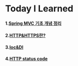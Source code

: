 # Today I Learned
#### 1.[Spring MVC 기초 개념 정리](https://github.com/pie0902/TIL/blob/main/Spring/mvc/mvc.md)
#### 2.[HTTP&HTTPS란?](https://github.com/pie0902/TIL/blob/main/Spring/Network/HTTP%26HTTPS.md)
#### 3.[Ioc&DI](https://github.com/pie0902/TIL/blob/main/Spring/Core_Concepts/IoC%26DI.md)
#### 4.[HTTP status code](https://github.com/pie0902/TIL/blob/main/Spring/Network/HTTP_status_code.md)
